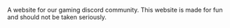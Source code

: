 A website for our gaming discord community. This website is made for fun and should not be taken seriously.